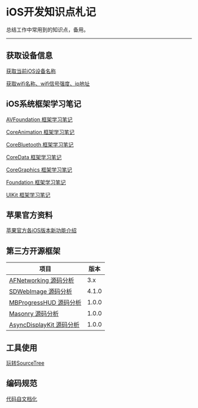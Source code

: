 iOS开发知识点札记
========
总结工作中常用到的知识点，备用。

------------------------------------------------------

## 获取设备信息

[获取当前iOS设备名称](https://github.com/zhoushejun/iPhoneTT)

[获取wifi名称、wifi信号强度、ip地址](https://github.com/zhoushejun/SJWifiDemo)


## iOS系统框架学习笔记

[AVFoundation 框架学习笔记](Contents/iOS系统框架学习笔记/AVFoundation%20框架学习笔记/AVFoundation%20框架学习笔记.md)

[CoreAnimation 框架学习笔记](Contents/iOS系统框架学习笔记/CoreAnimation%20框架学习笔记/CoreAnimation%20框架学习笔记.md)

[CoreBluetooth 框架学习笔记](Contents/iOS系统框架学习笔记/CoreBluetooth%20框架学习笔记/CoreBluetooth%20框架学习笔记.md)

[CoreData 框架学习笔记](Contents/iOS系统框架学习笔记/CoreData%20框架学习笔记/CoreData%20框架学习笔记.md)

[CoreGraphics 框架学习笔记](Contents/iOS系统框架学习笔记/CoreGraphics%20框架学习笔记/CoreGraphics%20框架学习笔记.md)

[Foundation 框架学习笔记](Contents/iOS系统框架学习笔记/Foundation%20框架学习笔记/Foundation%20框架学习笔记.md)

[UIKit 框架学习笔记](Contents/iOS系统框架学习笔记/UIKit%20框架学习笔记/UIKit%20框架学习笔记.md)

## 苹果官方资料

[苹果官方各iOS版本新功能介绍](https://developer.apple.com/library/content/releasenotes/General/WhatsNewIniOS/Introduction/Introduction.html#//apple_ref/doc/uid/TP40008244-SW1)

## 第三方开源框架

|			项目         																	| 	版本			|
| ----------------------------------------------------------------------------------------	| ------------	|
| [AFNetworking 源码分析](Contents/第三方开源框架/AFNetworking/AFNetworking%20源码分析.md) 			| 3.x			|
| [SDWebImage 源码分析](Contents/第三方开源框架/SDWebImage/SDWebImage%20源码分析.md)   				| 4.1.0			|
| [MBProgressHUD 源码分析](Contents/第三方开源框架/MBProgressHUD/MBProgressHUD%20源码分析.md)   	| 1.0.0			|
| [Masonry 源码分析](Contents/第三方开源框架/Masonry/Masonry%20源码分析.md)   						| 1.0.0       	|
| [AsyncDisplayKit 源码分析](Contents/第三方开源框架/AsyncDisplayKit/AsyncDisplayKit%20源码分析.md)	| 1.0.0       	|


## 工具使用

[玩转SourceTree](https://github.com/zhoushejun/iOSNotes/wiki/SourceTree)

## 编码规范

[代码自文档化](Contents/Code/代码自文档化.md)
